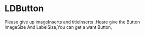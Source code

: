 # LDButton
Please give up imageInserts and titleInserts ,Heare give the Button ImageSize And LabelSize,You can get a want Button,
